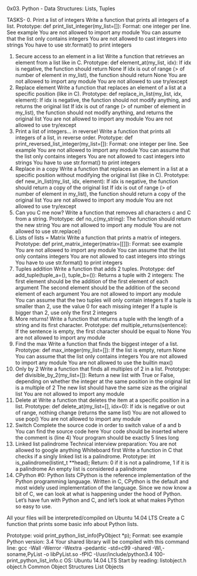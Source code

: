 0x03. Python - Data Structures: Lists, Tuples

TASKS-
0. Print a list of integers
Write a function that prints all integers of a list.
Prototype: def print_list_integer(my_list=[]):
Format: one integer per line. See example
You are not allowed to import any module
You can assume that the list only contains integers
You are not allowed to cast integers into strings
You have to use str.format() to print integers
1. Secure access to an element in a list
Write a function that retrieves an element from a list like in C.
Prototype: def element_at(my_list, idx):
If idx is negative, the function should return None
If idx is out of range (> of number of element in my_list), the function should return None
You are not allowed to import any module
You are not allowed to use try/except
2. Replace element
Write a function that replaces an element of a list at a specific position (like in C).
Prototype: def replace_in_list(my_list, idx, element):
If idx is negative, the function should not modify anything, and returns the original list
If idx is out of range (> of number of element in my_list), the function should not modify anything, and returns the original list
You are not allowed to import any module
You are not allowed to use try/except
3. Print a list of integers... in reverse!
Write a function that prints all integers of a list, in reverse order.
Prototype: def print_reversed_list_integer(my_list=[]):
Format: one integer per line. See example
You are not allowed to import any module
You can assume that the list only contains integers
You are not allowed to cast integers into strings
You have to use str.format() to print integers
4. Replace in a copy
Write a function that replaces an element in a list at a specific position without modifying the original list (like in C).
Prototype: def new_in_list(my_list, idx, element):
If idx is negative, the function should return a copy of the original list
If idx is out of range (> of number of element in my_list), the function should return a copy of the original list
You are not allowed to import any module
You are not allowed to use try/except
5. Can you C me now?
Write a function that removes all characters c and C from a string.
Prototype: def no_c(my_string):
The function should return the new string
You are not allowed to import any module
You are not allowed to use str.replace()
6. Lists of lists = Matrix
Write a function that prints a matrix of integers.
Prototype: def print_matrix_integer(matrix=[[]]):
Format: see example
You are not allowed to import any module
You can assume that the list only contains integers
You are not allowed to cast integers into strings
You have to use str.format() to print integers
7. Tuples addition
Write a function that adds 2 tuples.
Prototype: def add_tuple(tuple_a=(), tuple_b=()):
Returns a tuple with 2 integers:
The first element should be the addition of the first element of each argument
The second element should be the addition of the second element of each argument
You are not allowed to import any module
You can assume that the two tuples will only contain integers
If a tuple is smaller than 2, use the value 0 for each missing integer
If a tuple is bigger than 2, use only the first 2 integers
8. More returns!
Write a function that returns a tuple with the length of a string and its first character.
Prototype: def multiple_returns(sentence):
If the sentence is empty, the first character should be equal to None
You are not allowed to import any module
9. Find the max
Write a function that finds the biggest integer of a list.
Prototype: def max_integer(my_list=[]):
If the list is empty, return None
You can assume that the list only contains integers
You are not allowed to import any module
You are not allowed to use the builtin max()
10. Only by 2
Write a function that finds all multiples of 2 in a list.
Prototype: def divisible_by_2(my_list=[]):
Return a new list with True or False, depending on whether the integer at the same position in the original list is a multiple of 2
The new list should have the same size as the original list
You are not allowed to import any module
11. Delete at
Write a function that deletes the item at a specific position in a list.
Prototype: def delete_at(my_list=[], idx=0):
If idx is negative or out of range, nothing change (returns the same list)
You are not allowed to use pop()
You are not allowed to import any module
12. Switch
Complete the source code in order to switch value of a and b
You can find the source code here
Your code should be inserted where the comment is (line 4)
Your program should be exactly 5 lines long
13. Linked list palindrome
Technical interview preparation:
You are not allowed to google anything
Whiteboard first
Write a function in C that checks if a singly linked list is a palindrome.
Prototype: int is_palindrome(listint_t **head);
Return: 0 if it is not a palindrome, 1 if it is a palindrome
An empty list is considered a palindrome
14. CPython #0: Python lists
CPython is the reference implementation of the Python programming language. Written in C, CPython is the default and most widely used implementation of the language.
Since we now know a bit of C, we can look at what is happening under the hood of Python. Let’s have fun with Python and C, and let’s look at what makes Python so easy to use.

All your files will be interpreted/compiled on Ubuntu 14.04 LTS
Create a C function that prints some basic info about Python lists.

Prototype: void print_python_list_info(PyObject *p);
Format: see example
Python version: 3.4
Your shared library will be compiled with this command line: gcc -Wall -Werror -Wextra -pedantic -std=c99 -shared -Wl,-soname,PyList -o libPyList.so -fPIC -I/usr/include/python3.4 100-print_python_list_info.c
OS: Ubuntu 14.04 LTS
Start by reading:
listobject.h
object.h
Common Object Structures
List Objects
